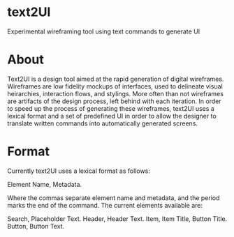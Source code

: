 # text2UI
Experimental wireframing tool using text commands to generate UI

# About
Text2UI is a design tool aimed at the rapid generation of digital wireframes. Wireframes are low fidelity mockups of interfaces, used to delineate visual heirarchies, interaction flows, and stylings. More often than not wireframes are artifacts of the design process, left behind with each iteration. In order to speed up the process of generating these wireframes, text2UI uses a lexical format and a set of predefined UI in order to allow the designer to translate written commands into automatically generated screens. 

# Format 
Currently text2UI uses a lexical format as follows:

Element Name, Metadata.

Where the commas separate element name and metadata, and the period marks the end of the command. The current elements available are:

Search, Placeholder Text.
Header, Header Text.
Item, Item Title, Button Title.
Button, Button Text. 


